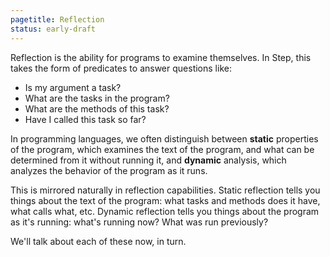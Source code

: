 ```yaml
---
pagetitle: Reflection
status: early-draft
---
```

Reflection is the ability for programs to examine themselves.  In Step, this takes the form of predicates to answer questions like:

* Is my argument a task?
* What are the tasks in the program?
* What are the methods of this task?
* Have I called this task so far?

In programming languages, we often distinguish between **static** properties of the program, which examines the text of the program, and what can be determined from it without running it, and **dynamic** analysis, which analyzes the behavior of the program as it runs.

This is mirrored naturally in reflection capabilities.  Static reflection tells you things about the text of the program: what tasks and methods does it have, what calls what, etc.  Dynamic reflection tells you things about the program as it's running: what's running now?  What was run previously?

We'll talk about each of these now, in turn.